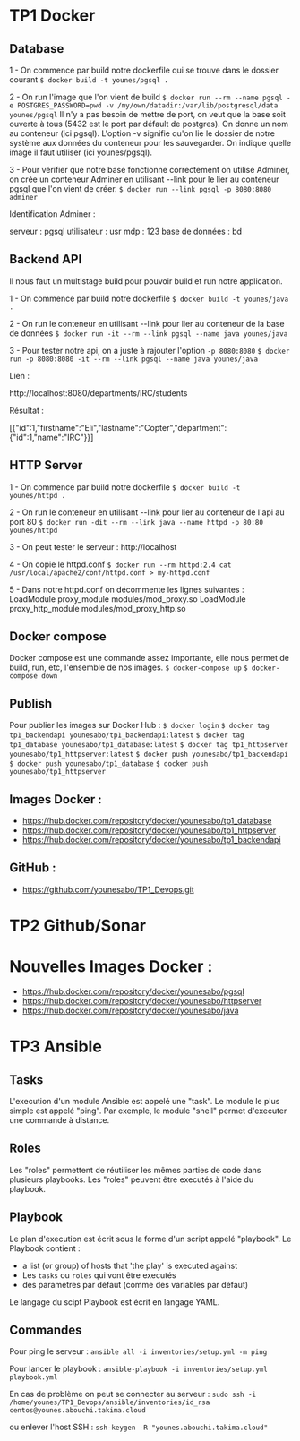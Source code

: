 # TP1 Docker

## Database

1 -  On commence par build notre dockerfile qui se trouve dans le dossier courant 
```$ docker build -t younes/pgsql .```

2 -  On run l'image que l'on vient de build
```$ docker run --rm --name pgsql -e POSTGRES_PASSWORD=pwd -v /my/own/datadir:/var/lib/postgresql/data younes/pgsql```
Il n'y a pas besoin de mettre de port, on veut que la base soit ouverte à tous (5432 est le port par défault de postgres).
On donne un nom au conteneur (ici pgsql).
L'option -v  signifie qu'on lie le dossier de notre système aux données du conteneur pour les sauvegarder.
On indique quelle image il faut utiliser (ici younes/pgsql).

3 - Pour vérifier que notre base fonctionne correctement on utilise Adminer, on crée un conteneur Adminer en utilisant --link pour le lier au conteneur pgsql que l'on vient de créer.
```$ docker run --link pgsql -p 8080:8080 adminer```

Identification Adminer :

serveur : pgsql
utilisateur : usr
mdp : 123
base de données : bd

## Backend API

Il nous faut un multistage build pour pouvoir build et run notre application.

1 - On commence par build notre dockerfile 
```$ docker build -t younes/java .```

2 - On run le conteneur en utilisant --link pour lier au conteneur de la base de données
```$ docker run -it --rm --link pgsql --name java younes/java```

3 - Pour tester notre api, on a juste à rajouter l'option ```-p 8080:8080```
```$ docker run -p 8080:8080 -it --rm --link pgsql --name java younes/java```

Lien :

http://localhost:8080/departments/IRC/students

Résultat : 

[{"id":1,"firstname":"Eli","lastname":"Copter","department":{"id":1,"name":"IRC"}}]

## HTTP Server

1 - On commence par build notre dockerfile
```$ docker build -t younes/httpd .```

2 - On run le conteneur en utilisant --link pour lier au conteneur de l'api au port 80
```$ docker run -dit --rm --link java --name httpd -p 80:80 younes/httpd```

3 - On peut tester le serveur : http://localhost

4 - On copie le httpd.conf
```$ docker run --rm httpd:2.4 cat /usr/local/apache2/conf/httpd.conf > my-httpd.conf```

5 - Dans notre httpd.conf on décommente les lignes suivantes :
    LoadModule proxy_module modules/mod_proxy.so
    LoadModule proxy_http_module modules/mod_proxy_http.so


## Docker compose

Docker compose est une commande assez importante, elle nous permet de build, run, etc, l'ensemble de nos images.
```$ docker-compose up```
```$ docker-compose down```

## Publish

Pour publier les images sur Docker Hub :
```$ docker login```
```$ docker tag tp1_backendapi younesabo/tp1_backendapi:latest```
```$ docker tag tp1_database younesabo/tp1_database:latest```
```$ docker tag tp1_httpserver younesabo/tp1_httpserver:latest```
```$ docker push younesabo/tp1_backendapi```
```$ docker push younesabo/tp1_database```
```$ docker push younesabo/tp1_httpserver```


## Images Docker :

* https://hub.docker.com/repository/docker/younesabo/tp1_database
* https://hub.docker.com/repository/docker/younesabo/tp1_httpserver
* https://hub.docker.com/repository/docker/younesabo/tp1_backendapi

## GitHub : 

* https://github.com/younesabo/TP1_Devops.git


# TP2 Github/Sonar





# Nouvelles Images Docker :

* https://hub.docker.com/repository/docker/younesabo/pgsql
* https://hub.docker.com/repository/docker/younesabo/httpserver
* https://hub.docker.com/repository/docker/younesabo/java









# TP3 Ansible


## Tasks

L'execution  d'un module Ansible est appelé une "task". Le module le plus simple est appelé "ping".
Par exemple, le module "shell" permet d'executer une commande à distance.

## Roles

Les "roles" permettent de réutiliser les mêmes parties de code dans plusieurs playbooks.
Les "roles" peuvent être executés à l'aide du playbook.

## Playbook

Le plan d'execution est écrit sous la forme d'un script appelé "playbook". 
Le Playbook contient : 
* a list (or group) of hosts that 'the play' is executed against
* Les `tasks` ou `roles` qui vont être executés
* des paramètres par défaut (comme des variables par défaut)

Le langage du scipt Playbook est écrit en langage YAML.

## Commandes

Pour ping le serveur :
```ansible all -i inventories/setup.yml -m ping```

Pour lancer le playbook :
```ansible-playbook -i inventories/setup.yml playbook.yml```

En cas de problème on peut se connecter au serveur :
```sudo ssh -i /home/younes/TP1_Devops/ansible/inventories/id_rsa centos@younes.abouchi.takima.cloud```

ou enlever l'host SSH :
```ssh-keygen -R "younes.abouchi.takima.cloud"```
